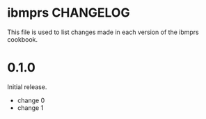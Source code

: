 # ibmprs CHANGELOG

This file is used to list changes made in each version of the ibmprs cookbook.

# 0.1.0

Initial release.

- change 0
- change 1
